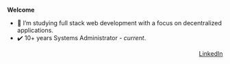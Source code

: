 __Welcome__
- 🌱 I’m studying full stack web development with a focus on decentralized applications.
- :heavy_check_mark: 10+ years Systems Administrator - <em>current</em>. 
<p align="right"><a href="https://www.linkedin.com/in/matthew-brassey-7518711b2/">LinkedIn</a></p>